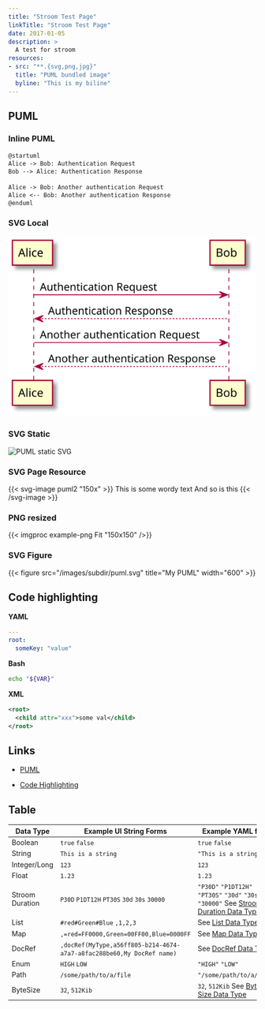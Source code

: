 ```yaml
---
title: "Stroom Test Page"
linkTitle: "Stroom Test Page"
date: 2017-01-05
description: >
  A test for stroom
resources:
- src: "**.{svg,png,jpg}"
  title: "PUML bundled image"
  byline: "This is my biline"
---
```


## PUML

### Inline PUML 

```plantuml
@startuml
Alice -> Bob: Authentication Request
Bob --> Alice: Authentication Response

Alice -> Bob: Another authentication Request
Alice <-- Bob: Another authentication Response
@enduml
```

### SVG Local

![PUML local SVG](./puml2.svg)


### SVG Static

![PUML static SVG](/images/subdir/puml.svg)


### SVG Page Resource

{{< svg-image puml2 "150x" >}}
This is some wordy text
And so is this
{{< /svg-image >}}


### PNG resized

{{< imgproc example-png Fit "150x150" />}}

### SVG Figure


{{< figure src="/images/subdir/puml.svg" title="My PUML" width="600" >}}


## Code highlighting

**YAML**
```yaml
---
root:
  someKey: "value"
```

**Bash**
```bash
echo "${VAR}"
```

**XML**
```xml
<root>
  <child attr="xxx">some val</child>
</root>
```

## Links

* [PUML](#inline-puml)

* [Code Highlighting](#code-highlighting)


## Table

Data Type       | Example UI String Forms                                               | Example YAML form
----------      | ----------------------                                                | ------------------
Boolean         | `true` `false`                                                        | `true` `false`
String          | `This is a string`                                                    | `"This is a string"`
Integer/Long    | `123`                                                                 | `123`
Float           | `1.23`                                                                | `1.23`
Stroom Duration | `P30D` `P1DT12H` `PT30S` `30d` `30s` `30000`                          | `"P30D"` `"P1DT12H"` `"PT30S"` `"30d"` `"30s"` `"30000"` See [Stroom Duration Data Type](#stroom-duration-data-type).
List            | `#red#Green#Blue` `,1,2,3`                                            | See [List Data Type](#list-data-type)
Map             | `,=red=FF0000,Green=00FF00,Blue=0000FF`                               | See [Map Data Type](#map-data-type)
DocRef          | `,docRef(MyType,a56ff805-b214-4674-a7a7-a8fac288be60,My DocRef name)` | See [DocRef Data Type](#docref-data-type)
Enum            | `HIGH` `LOW`                                                          | `"HIGH"` `"LOW"`
Path            | `/some/path/to/a/file`                                                | `"/some/path/to/a/file"`
ByteSize        | `32`, `512Kib`                                                        | `32`, `512Kib` See [Byte Size Data Type](#byte-size-data-type)

